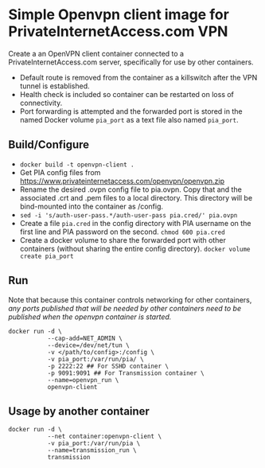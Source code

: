 # Simple Openvpn client image for PrivateInternetAccess.com VPN

Create a an OpenVPN client container connected to a PrivateInternetAccess.com
server, specifically for use by other containers.

* Default route is removed from the container as a killswitch after the VPN
  tunnel is established.
* Health check is included so container can be restarted on loss of connectivity.
* Port forwarding is attempted and the forwarded port is stored in the named
  Docker volume `pia_port` as a text file also named `pia_port`.

## Build/Configure

* `docker build -t openvpn-client .`
* Get PIA config files from https://www.privateinternetaccess.com/openvpn/openvpn.zip
* Rename the desired .ovpn config file to pia.ovpn. Copy that and the associated
  .crt and .pem files to a local directory. This directory will be bind-mounted
  into the container as /config.
* `sed -i 's/auth-user-pass.*/auth-user-pass pia.cred/' pia.ovpn` 
* Create a file `pia.cred` in the config directory with PIA username on the
  first line and PIA password on the second. `chmod 600 pia.cred`
* Create a docker volume to share the forwarded port with other containers
  (without sharing the entire config directory). `docker volume create pia_port`
 
## Run

Note that because this container controls networking for other containers, _any
ports published that will be needed by other containers need to be published
when the openvpn container is started._

    docker run -d \
               --cap-add=NET_ADMIN \
               --device=/dev/net/tun \
               -v </path/to/config>:/config \
               -v pia_port:/var/run/pia/ \
               -p 2222:22 ## For SSHD container \
               -p 9091:9091 ## For Transmission container \
               --name=openvpn_run \
               openvpn-client

## Usage by another container

    docker run -d \
               --net container:openvpn-client \
               -v pia_port:/var/run/pia \
               --name=transmission_run \
               transmission
